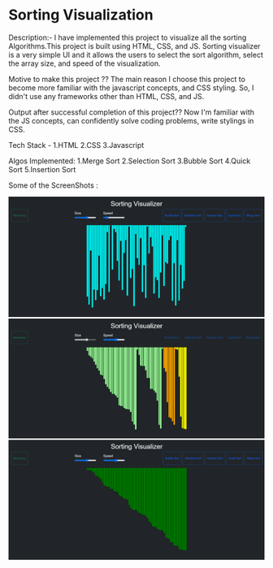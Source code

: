 # Sorting Visualization

Description:-
 I have implemented this project to visualize all the sorting Algorithms.This project is built using HTML, CSS, and JS. Sorting visualizer is a very simple UI and it allows the users to select the sort algorithm, select the array size, and speed of the visualization.

Motive to make this project ??
The main reason I choose this project to become more familiar with the javascript concepts, and CSS styling. So, I didn't use any frameworks other than HTML, CSS, and JS.

Output after successful completion of this project??
Now I'm familiar with the JS concepts, can confidently solve coding problems, write stylings in CSS.

Tech Stack -
1.HTML
2.CSS
3.Javascript


Algos Implemented:
1.Merge Sort
2.Selection Sort
3.Bubble Sort
4.Quick Sort
5.Insertion Sort



Some of the ScreenShots :

<img src="img/img1.png"> <br/>
<img src="img/img2.png"> <br/>
<img src="img/img3.png"> <br/>
